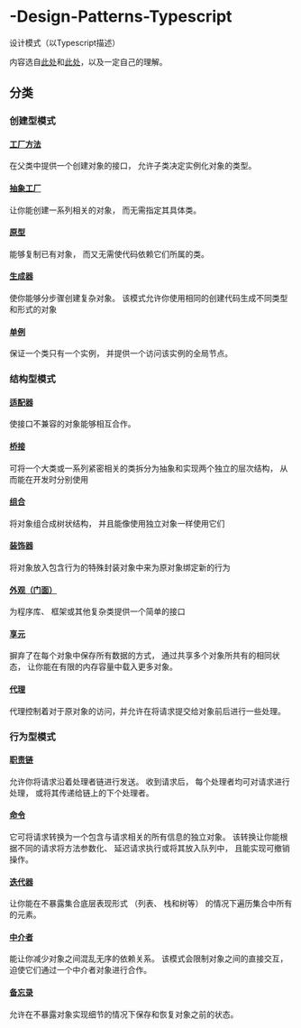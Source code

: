 # -Design-Patterns-Typescript

设计模式（以Typescript描述）

内容选自[此处](https://refactoringguru.cn/design-patterns/typescript)和[此处](https://github.com/fbeline/design-patterns-JS)，以及一定自己的理解。

## 分类

### 创建型模式

#### [工厂方法](docs/description/factory/index.md)

在父类中提供一个创建对象的接口， 允许子类决定实例化对象的类型。

#### [抽象工厂](docs/description/abstract-factory/index.md)

让你能创建一系列相关的对象， 而无需指定其具体类。


#### [原型](docs/description/prototype/index.md)

能够复制已有对象， 而又无需使代码依赖它们所属的类。


#### [生成器](docs/description/builder/index.md)

使你能够分步骤创建复杂对象。 该模式允许你使用相同的创建代码生成不同类型和形式的对象

#### [单例](docs/description/singleton/index.md)

保证一个类只有一个实例， 并提供一个访问该实例的全局节点。


### 结构型模式

#### [适配器](docs/description/adapter/index.md)

使接口不兼容的对象能够相互合作。


#### [桥接](docs/description/bridge/index.md)

可将一个大类或一系列紧密相关的类拆分为抽象和实现两个独立的层次结构， 从而能在开发时分别使用

#### [组合](docs/description/composite/index.md)

将对象组合成树状结构， 并且能像使用独立对象一样使用它们

#### [装饰器](docs/description/decorator/index.md)

将对象放入包含行为的特殊封装对象中来为原对象绑定新的行为

#### [外观（门面）](docs/description/facade/index.md)

为程序库、 框架或其他复杂类提供一个简单的接口


#### [享元](docs/description/flyweight/index.md)

摒弃了在每个对象中保存所有数据的方式， 通过共享多个对象所共有的相同状态， 让你能在有限的内存容量中载入更多对象。


#### [代理](docs/description/proxy/index.md)

代理控制着对于原对象的访问，并允许在将请求提交给对象前后进行一些处理。

### 行为型模式


#### [职责链](docs/description/chain/index.md)

允许你将请求沿着处理者链进行发送。 收到请求后， 每个处理者均可对请求进行处理， 或将其传递给链上的下个处理者。

#### [命令](docs/description/command/index.md)

它可将请求转换为一个包含与请求相关的所有信息的独立对象。 该转换让你能根据不同的请求将方法参数化、 延迟请求执行或将其放入队列中， 且能实现可撤销操作。

#### [迭代器](docs/description/iterator/index.md)

让你能在不暴露集合底层表现形式 （列表、 栈和树等） 的情况下遍历集合中所有的元素。

#### [中介者](docs/description/mediator/index.md)

能让你减少对象之间混乱无序的依赖关系。 该模式会限制对象之间的直接交互， 迫使它们通过一个中介者对象进行合作。


#### [备忘录](docs/description/memento/index.md)

允许在不暴露对象实现细节的情况下保存和恢复对象之前的状态。

